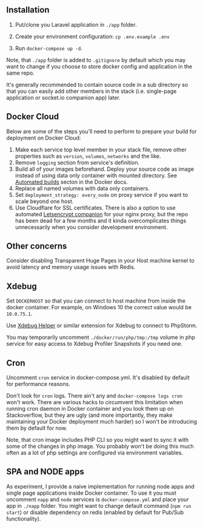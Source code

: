## Installation

1. Put/clone you Laravel application in `./app` folder. 

2. Create your environment configuration: `cp .env.example .env`

3. Run `docker-compose up -d`.

Note, that `./app` folder is added to `.gitignore` by default which you may want to change if you choose to store docker config and application in the same repo. 

It's generally recommended to contain source code in a sub directory so that you can easily add other members in the stack (i.e. single-page application or socket.io companion app) later.

## Docker Cloud

Below are some of the steps you'll need to perform to prepare your build for deployment on Docker Cloud:

1. Make each service top level member in your stack file, remove other properties such as `version`, `volumes`, `networks` and the like.
2. Remove `logging` section from service's definition.
3. Build all of your images beforehand. Deploy your source code as image instead of using data only container with mounted directory. See [Automated builds](https://docs.docker.com/docker-cloud/builds/automated-build/) secton in the Docker docs.
4. Replace all named volumes with data only containers.
5. Set `deployment_strategy: every_node` on proxy service if you want to scale beyond one host.
6. Use Cloudflare for SSL certificates. There is also a option to use automated [Letsencrypt companion](https://github.com/JrCs/docker-letsencrypt-nginx-proxy-companion) for your nginx proxy, but the repo has been dead for a few months and it kinda overcomplicates things unnecessarily when you consider development environment.

## Other concerns

Consider disabling Transparent Huge Pages in your Host machine kernel to avoid latency and memory usage issues with Redis.

## Xdebug

Set `DOCKERHOST` so that you can connect to host machine from inside the  docker container. For example, on Windows 10 the correct value would be `10.0.75.1`.

Use [Xdebug Helper](https://chrome.google.com/webstore/detail/xdebug-helper/eadndfjplgieldjbigjakmdgkmoaaaoc) or similar extension for Xdebug to connect to PhpStorm.

You may temporarily uncomment `./docker/run/php/tmp:/tmp` volume in php service for easy access to Xdebug Profiler Snapshots if you need one.

## Cron

Uncomment `cron` service in docker-compose.yml. It's disabled by default for performance reasons.

Don't look for `cron` logs. There ain't any and `docker-compose logs cron` won't work. There are various hacks to circumvent this limitation when running cron daemon in Docker container and you look them up on Stackoverflow, but they are ugly (and more importantly, they make maintaining your Docker deployment much harder) so I won't be introducing them by default for now.

Note, that cron image includes PHP CLI so you might want to sync it with some of the changes in php image. You probably won't be doing this much often as a lot of php settings are configured via environment variables.

## SPA and NODE apps

As experiment, I provide a naive implementation for running node apps and single page applications inside Docker container. To use it you must uncomment `napp` and `node` services is `docker-compose.yml` and place your app in `./napp` folder. You might want to change default command (`npm run start`) or disable dependency on redis (enabled by default for Pub/Sub functionality).
